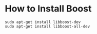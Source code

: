 # How to Install Boost

```make
sudo apt-get install libboost-dev
sudo apt-get install libboost-all-dev
```

